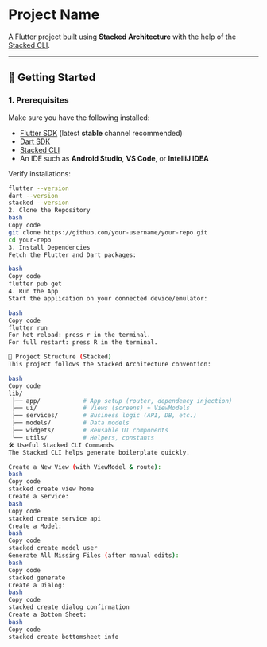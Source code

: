 # Project Name

A Flutter project built using **Stacked Architecture** with the help of the [Stacked CLI](https://stacked.filledstacks.com/).  

---

## 🚀 Getting Started  

### 1. Prerequisites  
Make sure you have the following installed:  
- [Flutter SDK](https://docs.flutter.dev/get-started/install) (latest **stable** channel recommended)  
- [Dart SDK](https://dart.dev/get-dart)  
- [Stacked CLI](https://stacked.filledstacks.com/)  
- An IDE such as **Android Studio**, **VS Code**, or **IntelliJ IDEA**  

Verify installations:  
```bash
flutter --version
dart --version
stacked --version
2. Clone the Repository
bash
Copy code
git clone https://github.com/your-username/your-repo.git
cd your-repo
3. Install Dependencies
Fetch the Flutter and Dart packages:

bash
Copy code
flutter pub get
4. Run the App
Start the application on your connected device/emulator:

bash
Copy code
flutter run
For hot reload: press r in the terminal.
For full restart: press R in the terminal.

📂 Project Structure (Stacked)
This project follows the Stacked Architecture convention:

bash
Copy code
lib/
 ├── app/            # App setup (router, dependency injection)
 ├── ui/             # Views (screens) + ViewModels
 ├── services/       # Business logic (API, DB, etc.)
 ├── models/         # Data models
 ├── widgets/        # Reusable UI components
 └── utils/          # Helpers, constants
🛠️ Useful Stacked CLI Commands
The Stacked CLI helps generate boilerplate quickly.

Create a New View (with ViewModel & route):
bash
Copy code
stacked create view home
Create a Service:
bash
Copy code
stacked create service api
Create a Model:
bash
Copy code
stacked create model user
Generate All Missing Files (after manual edits):
bash
Copy code
stacked generate
Create a Dialog:
bash
Copy code
stacked create dialog confirmation
Create a Bottom Sheet:
bash
Copy code
stacked create bottomsheet info